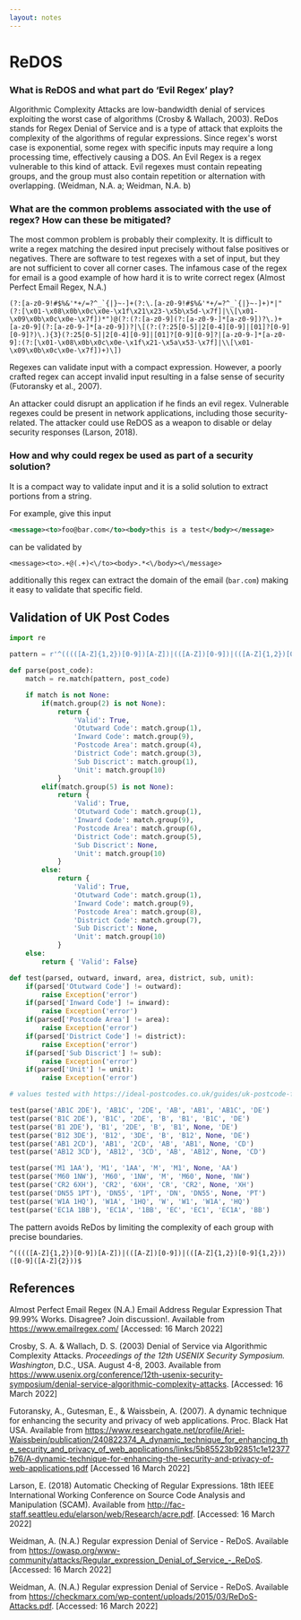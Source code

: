 ```yaml
---
layout: notes
---
```

# ReDOS

### What is ReDOS and what part do ‘Evil Regex’ play?

Algorithmic Complexity Attacks are low-bandwidth denial of services exploiting the worst case of algorithms (Crosby & Wallach, 2003). ReDos stands for Regex Denial of Service and is a type of attack that exploits the complexity of the algorithms of regular expressions. Since regex's worst case is exponential, some regex with specific inputs may require a long processing time, effectively causing a DOS. An Evil Regex is a regex vulnerable to this kind of attack. Evil regexes must contain repeating groups, and the group must also contain repetition or alternation with overlapping. (Weidman, N.A. a; Weidman, N.A. b)

### What are the common problems associated with the use of regex? How can these be mitigated?

The most common problem is probably their complexity. It is difficult to write a regex matching the desired input precisely without false positives or negatives. There are software to test regexes with a set of input, but they are not sufficient to cover all corner cases. The infamous case of the regex for email is a good example of how hard it is to write correct regex (Almost Perfect Email Regex, N.A.)

```regex
(?:[a-z0-9!#$%&'*+/=?^_`{|}~-]+(?:\.[a-z0-9!#$%&'*+/=?^_`{|}~-]+)*|"(?:[\x01-\x08\x0b\x0c\x0e-\x1f\x21\x23-\x5b\x5d-\x7f]|\\[\x01-\x09\x0b\x0c\x0e-\x7f])*")@(?:(?:[a-z0-9](?:[a-z0-9-]*[a-z0-9])?\.)+[a-z0-9](?:[a-z0-9-]*[a-z0-9])?|\[(?:(?:25[0-5]|2[0-4][0-9]|[01]?[0-9][0-9]?)\.){3}(?:25[0-5]|2[0-4][0-9]|[01]?[0-9][0-9]?|[a-z0-9-]*[a-z0-9]:(?:[\x01-\x08\x0b\x0c\x0e-\x1f\x21-\x5a\x53-\x7f]|\\[\x01-\x09\x0b\x0c\x0e-\x7f])+)\])
```

Regexes can validate input with a compact expression. However, a poorly crafted regex can accept invalid input resulting in a false sense of security (Futoransky et al., 2007).

An attacker could disrupt an application if he finds an evil regex. Vulnerable regexes could be present in network applications, including those security-related. The attacker could use ReDOS as a weapon to disable or delay security responses (Larson, 2018).

### How and why could regex be used as part of a security solution?

It is a compact way to validate input and it is a solid solution to extract portions from a string.

For example, give this input

```xml
<message><to>foo@bar.com</to><body>this is a test</body></message>
```

can be validated by

```regex
<message><to>.+@(.+)<\/to><body>.*<\/body><\/message>
```

additionally this regex can extract the domain of the email (`bar.com`) making it easy to validate that specific field.

## Validation of UK Post Codes

```python
import re

pattern = r'^(((([A-Z]{1,2})[0-9])[A-Z])|(([A-Z])[0-9])|(([A-Z]{1,2})[0-9]{1,2})) ([0-9]([A-Z]{2}))$'

def parse(post_code):
    match = re.match(pattern, post_code)

    if match is not None:
        if(match.group(2) is not None):
            return {
                'Valid': True,
                'Otutward Code': match.group(1),
                'Inward Code': match.group(9),
                'Postcode Area': match.group(4),
                'District Code': match.group(3),
                'Sub Discrict': match.group(1),
                'Unit': match.group(10)
            }
        elif(match.group(5) is not None):
            return {
                'Valid': True,
                'Otutward Code': match.group(1),
                'Inward Code': match.group(9),
                'Postcode Area': match.group(6),
                'District Code': match.group(5),
                'Sub Discrict': None,
                'Unit': match.group(10)
            }
        else:
            return {
                'Valid': True,
                'Otutward Code': match.group(1),
                'Inward Code': match.group(9),
                'Postcode Area': match.group(8),
                'District Code': match.group(7),
                'Sub Discrict': None,
                'Unit': match.group(10)
            }
    else:
        return { 'Valid': False}

def test(parsed, outward, inward, area, district, sub, unit):
    if(parsed['Otutward Code'] != outward):
        raise Exception('error')
    if(parsed['Inward Code'] != inward):
        raise Exception('error')
    if(parsed['Postcode Area'] != area):
        raise Exception('error')
    if(parsed['District Code'] != district):
        raise Exception('error')
    if(parsed['Sub Discrict'] != sub):
        raise Exception('error')
    if(parsed['Unit'] != unit):
        raise Exception('error')

# values tested with https://ideal-postcodes.co.uk/guides/uk-postcode-format

test(parse('AB1C 2DE'), 'AB1C', '2DE', 'AB', 'AB1', 'AB1C', 'DE')
test(parse('B1C 2DE'), 'B1C', '2DE', 'B', 'B1', 'B1C', 'DE')
test(parse('B1 2DE'), 'B1', '2DE', 'B', 'B1', None, 'DE')
test(parse('B12 3DE'), 'B12', '3DE', 'B', 'B12', None, 'DE')
test(parse('AB1 2CD'), 'AB1', '2CD', 'AB', 'AB1', None, 'CD')
test(parse('AB12 3CD'), 'AB12', '3CD', 'AB', 'AB12', None, 'CD')

test(parse('M1 1AA'), 'M1', '1AA', 'M', 'M1', None, 'AA')
test(parse('M60 1NW'), 'M60', '1NW', 'M', 'M60', None, 'NW')
test(parse('CR2 6XH'), 'CR2', '6XH', 'CR', 'CR2', None, 'XH')
test(parse('DN55 1PT'), 'DN55', '1PT', 'DN', 'DN55', None, 'PT')
test(parse('W1A 1HQ'), 'W1A', '1HQ', 'W', 'W1', 'W1A', 'HQ')
test(parse('EC1A 1BB'), 'EC1A', '1BB', 'EC', 'EC1', 'EC1A', 'BB')
```

The pattern avoids ReDos by limiting the complexity of each group with precise boundaries.

`^(((([A-Z]{1,2})[0-9])[A-Z])|(([A-Z])[0-9])|(([A-Z]{1,2})[0-9]{1,2})) ([0-9]([A-Z]{2}))$`


## References

Almost Perfect Email Regex (N.A.) Email Address Regular Expression That 99.99% Works. Disagree? Join discussion!. Available from https://www.emailregex.com/ [Accessed: 16 March 2022]

Crosby, S. A. & Wallach, D. S. (2003) Denial of Service via Algorithmic Complexity Attacks. _Proceedings of the 12th USENIX Security Symposium. Washington_, D.C., USA. August 4-8, 2003. Available from https://www.usenix.org/conference/12th-usenix-security-symposium/denial-service-algorithmic-complexity-attacks. [Accessed: 16 March 2022]

Futoransky, A., Gutesman, E., & Waissbein, A. (2007). A dynamic technique for enhancing the security and privacy of web applications. Proc. Black Hat USA. Available from https://www.researchgate.net/profile/Ariel-Waissbein/publication/240822374_A_dynamic_technique_for_enhancing_the_security_and_privacy_of_web_applications/links/5b85523b92851c1e12377b76/A-dynamic-technique-for-enhancing-the-security-and-privacy-of-web-applications.pdf [Accessed 16 March 2022]

Larson, E. (2018) Automatic Checking of Regular Expressions. 18th IEEE International Working Conference on Source Code Analysis and Manipulation (SCAM). Available from http://fac-staff.seattleu.edu/elarson/web/Research/acre.pdf. [Accessed: 16 March 2022]

Weidman, A. (N.A.) Regular expression Denial of Service - ReDoS. Available from https://owasp.org/www-community/attacks/Regular_expression_Denial_of_Service_-_ReDoS. [Accessed: 16 March 2022]

Weidman, A. (N.A.) Regular expression Denial of Service - ReDoS. Available from https://checkmarx.com/wp-content/uploads/2015/03/ReDoS-Attacks.pdf. [Accessed: 16 March 2022]
